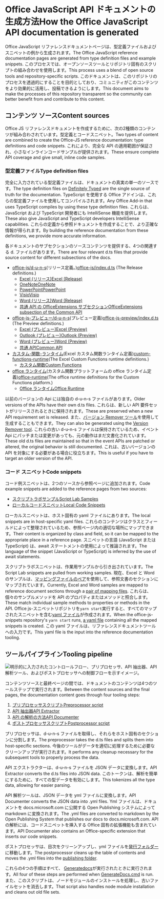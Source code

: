 # <a name="how-the-office-javascript-api-documentation-is-generated"></a><span data-ttu-id="0ac36-101">Office JavaScript API ドキュメントの生成方法</span><span class="sxs-lookup"><span data-stu-id="0ac36-101">How the Office JavaScript API documentation is generated</span></span>

<span data-ttu-id="0ac36-102">Office JavaScript リファレンスドキュメントページは、型定義ファイルおよびスニペットの例から生成されます。</span><span class="sxs-lookup"><span data-stu-id="0ac36-102">The Office JavaScript reference documentation pages are generated from type definition files and example snippets.</span></span> <span data-ttu-id="0ac36-103">このプロセスでは、オープンソースツールとリポジトリ固有のスクリプトの組み合わせを使用します。</span><span class="sxs-lookup"><span data-stu-id="0ac36-103">This process uses a blend of open source tools and repository-specific scripts.</span></span> <span data-ttu-id="0ac36-104">このドキュメントは、このリポジトリのプロセスを透過的にすることを目的としており、コミュニティがこのコンテンツをより効果的に活用し、投稿できるようにします。</span><span class="sxs-lookup"><span data-stu-id="0ac36-104">This document aims to make the processes of this repository transparent so the community can better benefit from and contribute to this content.</span></span>

## <a name="content-sources"></a><span data-ttu-id="0ac36-105">コンテンツ ソース</span><span class="sxs-lookup"><span data-stu-id="0ac36-105">Content sources</span></span>

<span data-ttu-id="0ac36-106">Office JS リファレンスドキュメントを作成するために、次の2種類のコンテンツが組み合わされています。型定義とコードスニペット。</span><span class="sxs-lookup"><span data-stu-id="0ac36-106">Two types of content are combined to create the Office-JS reference documentation: type definitions and code snippets.</span></span> <span data-ttu-id="0ac36-107">これにより、完全な API の適用範囲が保証され、小さなインラインコードサンプルが提供されます。</span><span class="sxs-lookup"><span data-stu-id="0ac36-107">These ensure complete API coverage and give small, inline code samples.</span></span>

### <a name="type-definition-files"></a><span data-ttu-id="0ac36-108">型定義ファイル</span><span class="sxs-lookup"><span data-stu-id="0ac36-108">Type definition files</span></span>

<span data-ttu-id="0ac36-109">完全に入力され[](https://github.com/DefinitelyTyped/DefinitelyTyped)ている型定義ファイルは、ドキュメントの真実の単一のソースです。</span><span class="sxs-lookup"><span data-stu-id="0ac36-109">The type definition files on [Definitely Typed](https://github.com/DefinitelyTyped/DefinitelyTyped) are the single source of truth for the documentation.</span></span> <span data-ttu-id="0ac36-110">TypeScript を使用する Office アドインは、これらの型定義ファイルを使用してコンパイルされます。</span><span class="sxs-lookup"><span data-stu-id="0ac36-110">Any Office Add-in that uses TypeScript compiles by using these type definition files.</span></span> <span data-ttu-id="0ac36-111">これらは、JavaScript および TypeScript 開発者にも IntelliSense 機能を提供します。</span><span class="sxs-lookup"><span data-stu-id="0ac36-111">These also give JavaScript and TypeScript developers IntelliSense capabilities.</span></span> <span data-ttu-id="0ac36-112">これらの定義から参照ドキュメントを作成することで、より正確な情報が得られます。</span><span class="sxs-lookup"><span data-stu-id="0ac36-112">By building the reference documentation from these definitions, we provide more accurate information.</span></span>

<span data-ttu-id="0ac36-113">各ドキュメントのサブセクションのソースコンテンツを提供する、4つの関連する d. ファイルがあります。</span><span class="sxs-lookup"><span data-stu-id="0ac36-113">There are four relevant d.ts files that provide source content for different subsections of the docs.</span></span>

- <span data-ttu-id="0ac36-114">[office-js/d-u-n-s](https://raw.githubusercontent.com/DefinitelyTyped/DefinitelyTyped/master/types/office-js/index.d.ts)(リリース定義。)</span><span class="sxs-lookup"><span data-stu-id="0ac36-114">[office-js/index.d.ts](https://raw.githubusercontent.com/DefinitelyTyped/DefinitelyTyped/master/types/office-js/index.d.ts) (The Release definitions.)</span></span>
  - [<span data-ttu-id="0ac36-115">Excel (リリース)</span><span class="sxs-lookup"><span data-stu-id="0ac36-115">Excel (Release)</span></span>](https://docs.microsoft.com/javascript/api/excel_release)
  - [<span data-ttu-id="0ac36-116">OneNote</span><span class="sxs-lookup"><span data-stu-id="0ac36-116">OneNote</span></span>](https://docs.microsoft.com/javascript/api/onenote)
  - [<span data-ttu-id="0ac36-117">PowerPoint</span><span class="sxs-lookup"><span data-stu-id="0ac36-117">PowerPoint</span></span>](https://docs.microsoft.com/javascript/api/powerpoint)
  - [<span data-ttu-id="0ac36-118">Visio</span><span class="sxs-lookup"><span data-stu-id="0ac36-118">Visio</span></span>](https://docs.microsoft.com/javascript/api/visio)
  - [<span data-ttu-id="0ac36-119">Word (リリース)</span><span class="sxs-lookup"><span data-stu-id="0ac36-119">Word (Release)</span></span>](https://docs.microsoft.com/javascript/api/word_release)
  - [<span data-ttu-id="0ac36-120">共通 API の OfficeExtensions サブセクション</span><span class="sxs-lookup"><span data-stu-id="0ac36-120">OfficeExtensions subsection of the Common API</span></span>](https://docs.microsoft.com/javascript/api/office)
- <span data-ttu-id="0ac36-121">[office-js-プレビュー/d-u-n-s](https://raw.githubusercontent.com/DefinitelyTyped/DefinitelyTyped/master/types/office-js-preview/index.d.ts)(プレビュー定義)</span><span class="sxs-lookup"><span data-stu-id="0ac36-121">[office-js-preview/index.d.ts](https://raw.githubusercontent.com/DefinitelyTyped/DefinitelyTyped/master/types/office-js-preview/index.d.ts) (The Preview definitions.)</span></span>
  - [<span data-ttu-id="0ac36-122">Excel (プレビュー)</span><span class="sxs-lookup"><span data-stu-id="0ac36-122">Excel (Preview)</span></span>](https://docs.microsoft.com/javascript/api/excel)
  - [<span data-ttu-id="0ac36-123">Outlook (プレビュー)</span><span class="sxs-lookup"><span data-stu-id="0ac36-123">Outlook (Preview)</span></span>](https://docs.microsoft.com/javascript/api/outlook)
  - [<span data-ttu-id="0ac36-124">Word (プレビュー)</span><span class="sxs-lookup"><span data-stu-id="0ac36-124">Word (Preview)</span></span>](https://docs.microsoft.com/javascript/api/word)
  - [<span data-ttu-id="0ac36-125">共通 API</span><span class="sxs-lookup"><span data-stu-id="0ac36-125">Common API</span></span>](https://docs.microsoft.com/javascript/api/office)
- <span data-ttu-id="0ac36-126">[カスタム-関数-ランタイム](https://github.com/DefinitelyTyped/DefinitelyTyped/blob/master/types/custom-functions-runtime/index.d.ts)(Excel カスタム関数ランタイム定義)</span><span class="sxs-lookup"><span data-stu-id="0ac36-126">[custom-functions-runtime](https://github.com/DefinitelyTyped/DefinitelyTyped/blob/master/types/custom-functions-runtime/index.d.ts)(The Excel Custom Functions runtime definitions.)</span></span>
  - [<span data-ttu-id="0ac36-127">カスタム関数</span><span class="sxs-lookup"><span data-stu-id="0ac36-127">Custom Functions</span></span>](https://docs.microsoft.com/javascript/api/custom-functions-runtime)
- <span data-ttu-id="0ac36-128">[office ランタイム](https://github.com/DefinitelyTyped/DefinitelyTyped/blob/master/types/office-runtime/index.d.ts)(カスタム関数プラットフォームの office ランタイム定義)</span><span class="sxs-lookup"><span data-stu-id="0ac36-128">[office-runtime](https://github.com/DefinitelyTyped/DefinitelyTyped/blob/master/types/office-runtime/index.d.ts)(The office runtime definitions for the Custom Functions platform.)</span></span>
  - [<span data-ttu-id="0ac36-129">Office ランタイム</span><span class="sxs-lookup"><span data-stu-id="0ac36-129">Office Runtime</span></span>](https://docs.microsoft.com/javascript/api/office-runtime)

<span data-ttu-id="0ac36-130">以前のバージョンの Api には独自の d-u-n-s ファイルがあります。</span><span class="sxs-lookup"><span data-stu-id="0ac36-130">Older versions of the APIs have their own d.ts files.</span></span> <span data-ttu-id="0ac36-131">これらは、新しい API 要件セットがリリースされるときに保持されます。</span><span class="sxs-lookup"><span data-stu-id="0ac36-131">These are preserved when a new API requirement set is released.</span></span> <span data-ttu-id="0ac36-132">また、[バージョン Remover ツール](https://github.com/OfficeDev/office-js-docs-reference/blob/master/generate-docs/tools/VersionRemover.ts)を使用して生成することもできます。</span><span class="sxs-lookup"><span data-stu-id="0ac36-132">They can also be generated using the [Version Remover tool](https://github.com/OfficeDev/office-js-docs-reference/blob/master/generate-docs/tools/VersionRemover.ts).</span></span> <span data-ttu-id="0ac36-133">これらの古い d-u-n-s ファイルは保持されているため、イベント Api にパッチまたは変更があっても、元の動作はまだ文書化されています。</span><span class="sxs-lookup"><span data-stu-id="0ac36-133">These old d.ts files are maintained so that in the event APIs are patched or altered, the original behavior is still documented.</span></span> <span data-ttu-id="0ac36-134">これは、古いバージョンの API を対象にする必要がある場合に役立ちます。</span><span class="sxs-lookup"><span data-stu-id="0ac36-134">This is useful if you have to target an older version of the API.</span></span>

### <a name="code-snippets"></a><span data-ttu-id="0ac36-135">コード スニペット</span><span class="sxs-lookup"><span data-stu-id="0ac36-135">Code snippets</span></span>

<span data-ttu-id="0ac36-136">コード例スニペットは、2つのソースから参照ページに追加されます。</span><span class="sxs-lookup"><span data-stu-id="0ac36-136">Code example snippets are added to the reference pages from two sources:</span></span>

- [<span data-ttu-id="0ac36-137">スクリプトラボサンプル</span><span class="sxs-lookup"><span data-stu-id="0ac36-137">Script Lab Samples</span></span>](https://github.com/OfficeDev/office-js-snippets)
- [<span data-ttu-id="0ac36-138">ローカルコードスニペット</span><span class="sxs-lookup"><span data-stu-id="0ac36-138">Local Code Snippets</span></span>](https://github.com/OfficeDev/office-js-docs-reference/tree/master/docs/code-snippets)

<span data-ttu-id="0ac36-139">ローカルスニペットは、ホスト固有の yaml ファイルにあります。</span><span class="sxs-lookup"><span data-stu-id="0ac36-139">The local snippets are in host-specific yaml files.</span></span> <span data-ttu-id="0ac36-140">これらのコンテンツはクラスとフィールドによって整理されているため、参照ページ内の適切な場所にマップできます。</span><span class="sxs-lookup"><span data-stu-id="0ac36-140">Their content is organized by class and field, so it can be mapped to the appropriate place in a reference page.</span></span> <span data-ttu-id="0ac36-141">スニペットの言語 (JavaScript または TypeScript) は、await ステートメントの使用によって推論されます。</span><span class="sxs-lookup"><span data-stu-id="0ac36-141">The language of the snippet (JavaScript or TypeScript) is inferred by the use of await statements.</span></span>

<span data-ttu-id="0ac36-142">スクリプトラボスニペットは、作業用サンプルから引き出されています。</span><span class="sxs-lookup"><span data-stu-id="0ac36-142">The Script Lab snippets are pulled from working samples.</span></span> <span data-ttu-id="0ac36-143">現在、Excel と Word のサンプルは、[マッピングファイルのペア](https://github.com/OfficeDev/office-js-snippets/tree/master/snippet-extractor-metadata)を使用して、参照文書のセクションにマップされています。</span><span class="sxs-lookup"><span data-stu-id="0ac36-143">Currently, Excel and Word samples are mapped to reference document sections through a [pair of mapping files](https://github.com/OfficeDev/office-js-snippets/tree/master/snippet-extractor-metadata).</span></span> <span data-ttu-id="0ac36-144">これらは、個々のサンプルメソッドを API のプロパティまたはメソッドと照合します。</span><span class="sxs-lookup"><span data-stu-id="0ac36-144">These match individual sample methods to properties or methods in the API.</span></span> <span data-ttu-id="0ac36-145">Office js-スニペットリポジトリを`yarn start`実行すると、すべてのマップされたスニペットを含む[yaml ファイル](https://github.com/OfficeDev/office-js-snippets/blob/master/snippet-extractor-output/snippets.yaml)が作成されます。</span><span class="sxs-lookup"><span data-stu-id="0ac36-145">When the office-js-snippets repository's `yarn start` runs, [a yaml file](https://github.com/OfficeDev/office-js-snippets/blob/master/snippet-extractor-output/snippets.yaml) containing all the mapped snippets is created.</span></span> <span data-ttu-id="0ac36-146">この yaml ファイルは、リファレンスドキュメントツールへの入力です。</span><span class="sxs-lookup"><span data-stu-id="0ac36-146">This yaml file is the input into the reference documentation tooling.</span></span>

## <a name="tooling-pipeline"></a><span data-ttu-id="0ac36-147">ツールパイプライン</span><span class="sxs-lookup"><span data-stu-id="0ac36-147">Tooling pipeline</span></span>

![明示的に入力されたコントロールフロー、プリプロセッサ、API 抽出器、API 解析ツール、およびポストプロセッサへの制御フローを示すイメージ。](ToolingPipeline.png)

<span data-ttu-id="0ac36-149">コンテンツソースと最終ページの間では、ドキュメントのコンテンツは4つのツールステップで実行されます。</span><span class="sxs-lookup"><span data-stu-id="0ac36-149">Between the content sources and the final pages, the documentation content goes through four tooling steps:</span></span>

1. [<span data-ttu-id="0ac36-150">プリプロセッサスクリプト</span><span class="sxs-lookup"><span data-stu-id="0ac36-150">Preprocessor script</span></span>](https://github.com/OfficeDev/office-js-docs-reference/blob/master/generate-docs/scripts/preprocessor.ts)
1. [<span data-ttu-id="0ac36-151">API 抽出器</span><span class="sxs-lookup"><span data-stu-id="0ac36-151">API Extractor</span></span>](https://api-extractor.com/)
1. [<span data-ttu-id="0ac36-152">API の解析の方法</span><span class="sxs-lookup"><span data-stu-id="0ac36-152">API Documenter</span></span>](https://github.com/microsoft/web-build-tools/blob/master/apps/api-documenter/README.md)
1. [<span data-ttu-id="0ac36-153">ポストプロセッサスクリプト</span><span class="sxs-lookup"><span data-stu-id="0ac36-153">Postprocessor script</span></span>](https://github.com/OfficeDev/office-js-docs-reference/blob/master/generate-docs/scripts/postprocessor.ts)

<span data-ttu-id="0ac36-154">プリプロセッサは、d-u-n-s ファイルを取得し、それらをホスト固有のセクションに分割します。</span><span class="sxs-lookup"><span data-stu-id="0ac36-154">The preprocessor takes the d.ts files and splits them into host-specific sections.</span></span> <span data-ttu-id="0ac36-155">今後のツールがデータを適切に処理するために必要なクリーンアップが実行されます。</span><span class="sxs-lookup"><span data-stu-id="0ac36-155">It performs any cleanup necessary for the subsequent tools to properly process the data.</span></span>

<span data-ttu-id="0ac36-156">API エクストラクターは、d-u-n-s ファイルを JSON データに変換します。</span><span class="sxs-lookup"><span data-stu-id="0ac36-156">API Extractor converts the d.ts files into JSON data.</span></span> <span data-ttu-id="0ac36-157">このトークンは、解析を簡単にするために、すべての型データを有効にします。</span><span class="sxs-lookup"><span data-stu-id="0ac36-157">This tokenizes all the type data, allowing for easier parsing.</span></span>

<span data-ttu-id="0ac36-158">API 解析ツールは、JSON データを yml ファイルに変換します。</span><span class="sxs-lookup"><span data-stu-id="0ac36-158">API Documenter converts the JSON data into .yml files.</span></span> <span data-ttu-id="0ac36-159">Yml ファイルは、ドキュメントを docs.microsoft.com に公開する Open Publishing システムによって markdown に変換されます。</span><span class="sxs-lookup"><span data-stu-id="0ac36-159">The .yml files are converted to markdown by the Open Publishing System that publishes our docs to docs.microsoft.com.</span></span> <span data-ttu-id="0ac36-160">API の解析には、コードスニペットを挿入する Office 固有の拡張機能も含まれています。</span><span class="sxs-lookup"><span data-stu-id="0ac36-160">API Documenter also contains an Office-specific extension that inserts our code snippets.</span></span>

<span data-ttu-id="0ac36-161">ポストプロセッサは、目次をクリーンアップし、yml ファイルを[発行フォルダー](https://github.com/OfficeDev/office-js-docs-reference/tree/master/docs/docs-ref-autogen)に移動します。</span><span class="sxs-lookup"><span data-stu-id="0ac36-161">The postprocessor cleans up the table of contents and moves the .yml files into the [publishing folder](https://github.com/OfficeDev/office-js-docs-reference/tree/master/docs/docs-ref-autogen).</span></span>

<span data-ttu-id="0ac36-162">これらの4つの手順はすべて、 [Generatedocs](https://github.com/OfficeDev/office-js-docs-reference/blob/master/generate-docs/GenerateDocs.cmd)が実行されたときに実行されます。</span><span class="sxs-lookup"><span data-stu-id="0ac36-162">All four of these steps are performed when [GenerateDocs.cmd](https://github.com/OfficeDev/office-js-docs-reference/blob/master/generate-docs/GenerateDocs.cmd) is run.</span></span> <span data-ttu-id="0ac36-163">また、このスクリプトは、ノードモジュールのインストールを処理し、古いファイルセットを消去します。</span><span class="sxs-lookup"><span data-stu-id="0ac36-163">That script also handles node module installation and cleans out old file sets.</span></span>

